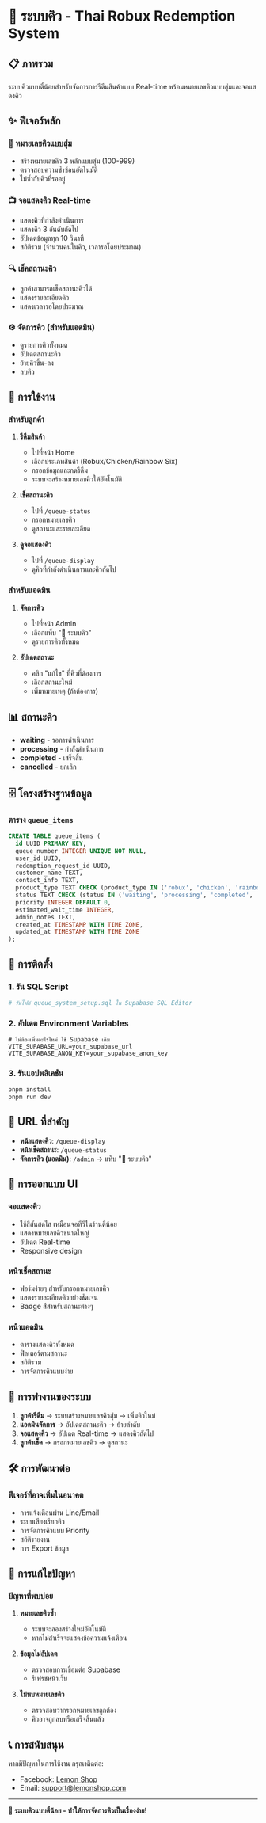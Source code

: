 # 🎯 ระบบคิว - Thai Robux Redemption System

## 📋 ภาพรวม

ระบบคิวแบบตี๋น้อยสำหรับจัดการการรีดีมสินค้าแบบ Real-time พร้อมหมายเลขคิวแบบสุ่มและจอแสดงคิว

## ✨ ฟีเจอร์หลัก

### 🎲 หมายเลขคิวแบบสุ่ม
- สร้างหมายเลขคิว 3 หลักแบบสุ่ม (100-999)
- ตรวจสอบความซ้ำซ้อนอัตโนมัติ
- ไม่ซ้ำกับคิวที่รออยู่

### 📺 จอแสดงคิว Real-time
- แสดงคิวที่กำลังดำเนินการ
- แสดงคิว 3 อันดับถัดไป
- อัปเดตข้อมูลทุก 10 วินาที
- สถิติรวม (จำนวนคนในคิว, เวลารอโดยประมาณ)

### 🔍 เช็คสถานะคิว
- ลูกค้าสามารถเช็คสถานะคิวได้
- แสดงรายละเอียดคิว
- แสดงเวลารอโดยประมาณ

### ⚙️ จัดการคิว (สำหรับแอดมิน)
- ดูรายการคิวทั้งหมด
- อัปเดตสถานะคิว
- ย้ายคิวขึ้น-ลง
- ลบคิว

## 🚀 การใช้งาน

### สำหรับลูกค้า

1. **รีดีมสินค้า**
   - ไปที่หน้า Home
   - เลือกประเภทสินค้า (Robux/Chicken/Rainbow Six)
   - กรอกข้อมูลและกดรีดีม
   - ระบบจะสร้างหมายเลขคิวให้อัตโนมัติ

2. **เช็คสถานะคิว**
   - ไปที่ `/queue-status`
   - กรอกหมายเลขคิว
   - ดูสถานะและรายละเอียด

3. **ดูจอแสดงคิว**
   - ไปที่ `/queue-display`
   - ดูคิวที่กำลังดำเนินการและคิวถัดไป

### สำหรับแอดมิน

1. **จัดการคิว**
   - ไปที่หน้า Admin
   - เลือกแท็บ "🎯 ระบบคิว"
   - ดูรายการคิวทั้งหมด

2. **อัปเดตสถานะ**
   - คลิก "แก้ไข" ที่คิวที่ต้องการ
   - เลือกสถานะใหม่
   - เพิ่มหมายเหตุ (ถ้าต้องการ)

## 📊 สถานะคิว

- **waiting** - รอการดำเนินการ
- **processing** - กำลังดำเนินการ
- **completed** - เสร็จสิ้น
- **cancelled** - ยกเลิก

## 🗄️ โครงสร้างฐานข้อมูล

### ตาราง `queue_items`

```sql
CREATE TABLE queue_items (
  id UUID PRIMARY KEY,
  queue_number INTEGER UNIQUE NOT NULL,
  user_id UUID,
  redemption_request_id UUID,
  customer_name TEXT,
  contact_info TEXT,
  product_type TEXT CHECK (product_type IN ('robux', 'chicken', 'rainbow')),
  status TEXT CHECK (status IN ('waiting', 'processing', 'completed', 'cancelled')),
  priority INTEGER DEFAULT 0,
  estimated_wait_time INTEGER,
  admin_notes TEXT,
  created_at TIMESTAMP WITH TIME ZONE,
  updated_at TIMESTAMP WITH TIME ZONE
);
```

## 🔧 การติดตั้ง

### 1. รัน SQL Script

```bash
# รันไฟล์ queue_system_setup.sql ใน Supabase SQL Editor
```

### 2. อัปเดต Environment Variables

```env
# ไม่ต้องเพิ่มอะไรใหม่ ใช้ Supabase เดิม
VITE_SUPABASE_URL=your_supabase_url
VITE_SUPABASE_ANON_KEY=your_supabase_anon_key
```

### 3. รันแอปพลิเคชัน

```bash
pnpm install
pnpm run dev
```

## 📱 URL ที่สำคัญ

- **หน้าแสดงคิว**: `/queue-display`
- **หน้าเช็คสถานะ**: `/queue-status`
- **จัดการคิว (แอดมิน)**: `/admin` → แท็บ "🎯 ระบบคิว"

## 🎨 การออกแบบ UI

### จอแสดงคิว
- ใช้สีสันสดใส เหมือนจอทีวีในร้านตี๋น้อย
- แสดงหมายเลขคิวขนาดใหญ่
- อัปเดต Real-time
- Responsive design

### หน้าเช็คสถานะ
- ฟอร์มง่ายๆ สำหรับกรอกหมายเลขคิว
- แสดงรายละเอียดคิวอย่างชัดเจน
- Badge สีสำหรับสถานะต่างๆ

### หน้าแอดมิน
- ตารางแสดงคิวทั้งหมด
- ฟิลเตอร์ตามสถานะ
- สถิติรวม
- การจัดการคิวแบบง่าย

## 🔄 การทำงานของระบบ

1. **ลูกค้ารีดีม** → ระบบสร้างหมายเลขคิวสุ่ม → เพิ่มคิวใหม่
2. **แอดมินจัดการ** → อัปเดตสถานะคิว → ย้ายลำดับ
3. **จอแสดงคิว** → อัปเดต Real-time → แสดงคิวถัดไป
4. **ลูกค้าเช็ค** → กรอกหมายเลขคิว → ดูสถานะ

## 🛠️ การพัฒนาต่อ

### ฟีเจอร์ที่อาจเพิ่มในอนาคต
- การแจ้งเตือนผ่าน Line/Email
- ระบบเสียงเรียกคิว
- การจัดการคิวแบบ Priority
- สถิติรายงาน
- การ Export ข้อมูล

## 🐛 การแก้ไขปัญหา

### ปัญหาที่พบบ่อย

1. **หมายเลขคิวซ้ำ**
   - ระบบจะลองสร้างใหม่อัตโนมัติ
   - หากไม่สำเร็จจะแสดงข้อความแจ้งเตือน

2. **ข้อมูลไม่อัปเดต**
   - ตรวจสอบการเชื่อมต่อ Supabase
   - รีเฟรชหน้าเว็บ

3. **ไม่พบหมายเลขคิว**
   - ตรวจสอบว่ากรอกหมายเลขถูกต้อง
   - คิวอาจถูกลบหรือเสร็จสิ้นแล้ว

## 📞 การสนับสนุน

หากมีปัญหาในการใช้งาน กรุณาติดต่อ:
- Facebook: [Lemon Shop](https://www.facebook.com/LemonShopStore/)
- Email: support@lemonshop.com

---

**🎯 ระบบคิวแบบตี๋น้อย - ทำให้การจัดการคิวเป็นเรื่องง่าย!**
